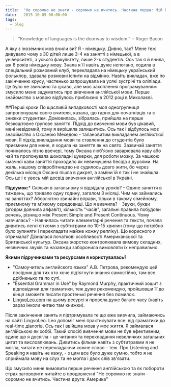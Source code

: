 ```yaml
---
title:  "Не соромно не знати - соромно не вчитись. Частина перша: Мій Background"
date:   2015-10-05 00:00:00
tags: 
  - blog
---
```


> “Knowledge of languages is the doorway to wisdom.”
 ‒ Roger Bacon

А яку з іноземних мов вчили ви? Я - німецьку. Дивно, так? Мене теж дивувало чому з 30 дітей лише 3-4 на занятті з німецької, а в університеті, з усього факультету, лише 2-є студентів. Ось так я й вчила, аж 8 років німецьку мову. Знала я її навіть дуже непогано, ходила в спеціальний розмовний клуб, перекладала на німецьку український фольклор, здавала розмовні іспити на відмінно. Навіть викладач, вже по закінченню крусу, частенько запрошувала на усякі зустрічі та оліпіади. Це було не звичайно та цікаво, але моє захоплення програмуванням змусило мене задуматись про вивчення англійської мови. Перше знайомство з мовою відбулось приблизно в 2012 році в Миколаєві.

##Перші кроки
По щасливій випадковості моя одногрупниця запропонувала свого вчителя, казала, що гарно для початківців та є знижки студентам. Домовилась, зібралась, прийшла на перше безкоштовне групове заняття. Підхід до вивчення мови був цікавий, мені невідомий, тому я вирішила залишитись. Ось так і відбулось моє знаоймство з Оксаною Мехедою - талановитим викладачем англійсткої мови. Її підхід викладання мови та ставлення до студентів було приємним для мене, я ходила на заняття як на свято. Зазвичай заняття починалось пізно ввечері, тому Оксана люб'язно заварювала каву або чай та пропонувала шоколадні цукерки, для роботи мозку. За чашкою смачної кави заняття проходило як невимушена бесіда з дурзями. На жаль, нашому співробітництво не судилось довго жити, бо через декілька місяців Оксана пішла в дикрет, а заміни їй я так і не знайшла. Ось це і є увесь мій досвід вивчення англійської в Україні.

**Підсумок:***
Скільки в загальному я відвідала уроків?  - Одине заняття в тиждень, що тривало одну годину, загалом 3 місяці.
Чим ми займались на заняттях? Абсолютно звичайні вправи, тільки в такому сімейному, приємному та м'якому середовищі. 
Що я вивчила? - Звуки, букви (згодом довчила алфавіт), кількість "часів", загальні правила побудови речень, різницю між Present Simple and Present Continuous.
Чому навчилась? - Навчилась читати елементарні речення та тексти, почала дивитись легкі сіткоми з субтитрами по 10-15 хвилин (тому що потрібно було зупиняти і перекладати майже кожну репліку).
Що корисного я отримала? Дізналася початкові особливості Американської та Британської культур. Оксана жорстко контролювала вимову складних, незвичних звуків та назавжди заборонила вимовляти їх неправильно. 

**Якими підручниками та ресурсами я користувалась?**
 - "Самоучитель английского языка" А.В. Петрова, рекомендую цей посідник для тих хто хоче підтягнути знання самостійно, там все дрібненько та по суті.
 - "Essential Grammar in Use" by Raymond Murphy, практичний зошит з відповідями для граматики, теж дуже рекомендую, пройшовши її до кінця зможете писати простенькі речення без помилок.
 - [LingvoLeo.com](https://lingualeo.com) на цьому ресурсі я провела дуже багато часу (навіть зараз інколи читаю там книжки).

Після закінчення занять я підтримувала те що вже вивчила, займаючись на сайті LingvoLeo. Leo допоміг мені практикувати все: від граматики до real-time діалогів. 
Ось так і ввійшла мова у моє життя. Я займалася англійською як хоббі. Такий спосіб вивчення мови не був ефективним, єдине що я досягла - це читання та перекладання невеличких загальних цитат та висловлювань. Дивитись фільми навіть з субтитравми я не могла, читати не перекладаючи кожне слово - теж. Про Listening and Speaking я навіть не кажу, - з цим все було дуже сумно, тобто я не сприймала мову на слух та не могла і двох слів зв'язати.

Що змусило мене вимовити перше речення англійською та як побороти страх заговорити читайте в продовженні "Не соромно не знати - соромно не вчитись. Частина друга: Америка"



